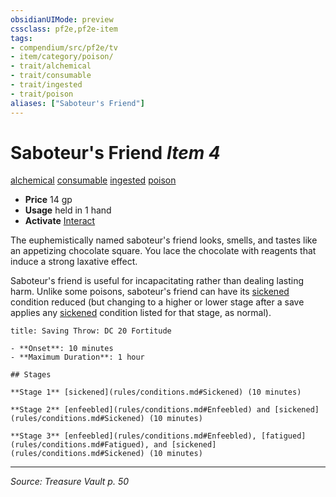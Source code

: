```yaml
---
obsidianUIMode: preview
cssclass: pf2e,pf2e-item
tags:
- compendium/src/pf2e/tv
- item/category/poison/
- trait/alchemical
- trait/consumable
- trait/ingested
- trait/poison
aliases: ["Saboteur's Friend"]
---
```

# Saboteur's Friend *Item 4*  
[alchemical](alchemical.md "Alchemical Item Trait")  [consumable](consumable.md "Consumable Item Trait")  [ingested](ingested.md "Ingested Item Trait")  [poison](Reference/Rules/Traits/poison.md "Poison Effect Trait")  

- **Price** 14 gp
- **Usage** held in 1 hand
- **Activate** [Interact](interact.md)

The euphemistically named saboteur's friend looks, smells, and tastes like an appetizing chocolate square. You lace the chocolate with reagents that induce a strong laxative effect.

Saboteur's friend is useful for incapacitating rather than dealing lasting harm. Unlike some poisons, saboteur's friend can have its [sickened](conditions.md#Sickened) condition reduced (but changing to a higher or lower stage after a save applies any [sickened](conditions.md#Sickened) condition listed for that stage, as normal).

```ad-inline-affliction
title: Saving Throw: DC 20 Fortitude

- **Onset**: 10 minutes
- **Maximum Duration**: 1 hour

## Stages

**Stage 1** [sickened](rules/conditions.md#Sickened) (10 minutes)

**Stage 2** [enfeebled](rules/conditions.md#Enfeebled) and [sickened](rules/conditions.md#Sickened) (10 minutes)

**Stage 3** [enfeebled](rules/conditions.md#Enfeebled), [fatigued](rules/conditions.md#Fatigued), and [sickened](rules/conditions.md#Sickened) (10 minutes)
```


---
*Source: Treasure Vault p. 50*